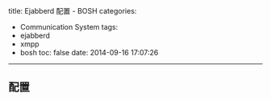 title: Ejabberd 配置 - BOSH
categories:
  - Communication System
tags:
  - ejabberd
  - xmpp
  - bosh
toc: false
date: 2014-09-16 17:07:26
---

## 配置

